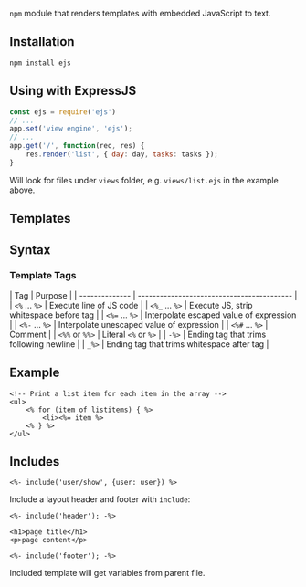 

`npm` module that renders templates with embedded JavaScript to text.

## Installation
```shell
npm install ejs
```

## Using with ExpressJS
```javascript
const ejs = require('ejs')
// ...
app.set('view engine', 'ejs');
// ...
app.get('/', function(req, res) {
	res.render('list', { day: day, tasks: tasks });
}
```

Will look for files under `views` folder, e.g. `views/list.ejs` in the example above.

## Templates

## Syntax

### Template Tags
| Tag            | Purpose                                    |
	| -------------- | ------------------------------------------ |
	| `<%` ... `%>`  | Execute line of JS code                    |
	| `<%_` ... `%>` | Execute JS, strip whitespace before tag    |
	| `<%=` ... `%>` | Interpolate escaped value of expression    |
	| `<%-` ... `%>` | Interpolate unescaped value of expression  |
	| `<%#` ... `%>` | Comment                                    |
	| `<%%` or `%%>` | Literal `<%` or `%>`                       |
	| `-%>`          | Ending tag that trims following newline    |
	| `_%>`          | Ending tag that trims whitespace after tag |



## Example
```ejs
<!-- Print a list item for each item in the array -->
<ul>
	<% for (item of listitems) { %>
		<li><%= item %>
	<% } %>
</ul>
```

## Includes
`<%- include('user/show', {user: user}) %>`

Include a layout header and footer with `include`:

```EJS
<%- include('header'); -%>

<h1>page title</h1>
<p>page content</p>

<%- include('footer'); -%>
```

Included template will get variables from parent file.
